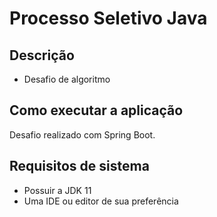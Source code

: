 # Processo Seletivo Java

## Descrição 

- Desafio de algoritmo 


## Como executar a aplicação

Desafio realizado com Spring Boot. 

## Requisitos de sistema

- Possuir a JDK 11 
- Uma IDE ou editor de sua preferência